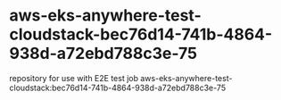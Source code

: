 # aws-eks-anywhere-test-cloudstack-bec76d14-741b-4864-938d-a72ebd788c3e-75
repository for use with E2E test job aws-eks-anywhere-test-cloudstack:bec76d14-741b-4864-938d-a72ebd788c3e-75
